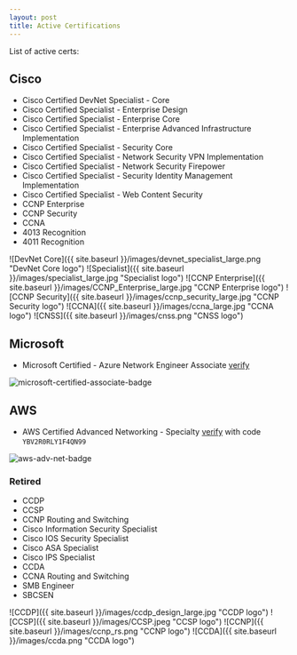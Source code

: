 ```yaml
---
layout: post
title: Active Certifications
---
```


List of active certs:

## Cisco
* Cisco Certified DevNet Specialist - Core
* Cisco Certified Specialist - Enterprise Design
* Cisco Certified Specialist - Enterprise Core
* Cisco Certified Specialist - Enterprise Advanced Infrastructure Implementation
* Cisco Certified Specialist - Security Core
* Cisco Certified Specialist - Network Security VPN Implementation
* Cisco Certified Specialist - Network Security Firepower
* Cisco Certified Specialist - Security Identity Management Implementation
* Cisco Certified Specialist - Web Content Security
* CCNP Enterprise
* CCNP Security
* CCNA
* 4013 Recognition
* 4011 Recognition

![DevNet Core]({{ site.baseurl }}/images/devnet_specialist_large.png "DevNet Core logo")
![Specialist]({{ site.baseurl }}/images/specialist_large.jpg "Specialist logo")
![CCNP Enterprise]({{ site.baseurl }}/images/CCNP_Enterprise_large.jpg "CCNP Enterprise logo")
![CCNP Security]({{ site.baseurl }}/images/ccnp_security_large.jpg "CCNP Security logo")
![CCNA]({{ site.baseurl }}/images/ccna_large.jpg "CCNA logo")
![CNSS]({{ site.baseurl }}/images/cnss.png "CNSS logo")

## Microsoft
* Microsoft Certified - Azure Network Engineer Associate [verify](https://learn.microsoft.com/api/credentials/share/en-gb/petergilani/83482A5A4BA77ADC)

![microsoft-certified-associate-badge](https://learn.microsoft.com/media/learn/certification/badges/microsoft-certified-associate-badge.svg)

## AWS
* AWS Certified Advanced Networking - Specialty [verify](https://aws.amazon.com/verification) with code ```YBV2R0RLY1F4QN99```

![aws-adv-net-badge](https://d1.awsstatic.com/training-and-certification/certification-badges/AWS-Certified-Advanced-Networking-Specialty_badge.e09a4e04210dd4dd57ace21344af66986d4b4dc7.png)

### Retired
* CCDP
* CCSP
* CCNP Routing and Switching
* Cisco Information Security Specialist
* Cisco IOS Security Specialist
* Cisco ASA Specialist
* Cisco IPS Specialist
* CCDA
* CCNA Routing and Switching
* SMB Engineer
* SBCSEN

![CCDP]({{ site.baseurl }}/images/ccdp_design_large.jpg "CCDP logo")
![CCSP]({{ site.baseurl }}/images/CCSP.jpeg "CCSP logo")
![CCNP]({{ site.baseurl }}/images/ccnp_rs.png "CCNP logo")
![CCDA]({{ site.baseurl }}/images/ccda.png "CCDA logo")
